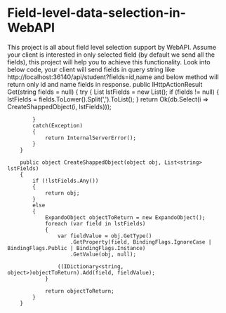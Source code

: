 # Field-level-data-selection-in-WebAPI
This project is all about field level selection support by WebAPI. Assume your client is interested in only selected field (by default we send all the fields), this project will help you to achieve this functionality.
Look into below code, your client will send fields in query string like http://localhost:36140/api/student?fields=id,name and below method will return only id and name fields in response.
        public IHttpActionResult Get(string fields = null)
        {
            try
            {
                List<string> lstFields = new List<string>();
                if (fields != null)
                {
                    lstFields = fields.ToLower().Split(',').ToList();
                }
                return Ok(db.Select(i => CreateShappedObject(i, lstFields)));

            }
            catch(Exception)
            {
                return InternalServerError();
            }
        }

        public object CreateShappedObject(object obj, List<string> lstFields)
        {
            if (!lstFields.Any())
            {
                return obj;
            }
            else
            {
                ExpandoObject objectToReturn = new ExpandoObject();
                foreach (var field in lstFields)
                {
                    var fieldValue = obj.GetType()
                        .GetProperty(field, BindingFlags.IgnoreCase | BindingFlags.Public | BindingFlags.Instance)
                        .GetValue(obj, null);

                    ((IDictionary<string, object>)objectToReturn).Add(field, fieldValue);
                }

                return objectToReturn;
            }
        }
